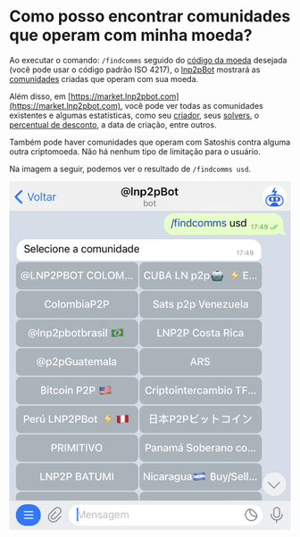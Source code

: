 # Como posso encontrar comunidades que operam com minha moeda?

Ao executar o comando: `/findcomms` seguido do [código da moeda](./in-which-countries-is-it-available.md) desejada (você pode usar o código padrão ISO 4217), o [lnp2pBot](https://t.me/lnp2pBot) mostrará as [comunidades](./communities.md) criadas que operam com sua moeda.

Além disso, em [https://market.lnp2pbot.com](https://market.lnp2pbot.com), você pode ver todas as comunidades existentes e algumas estatísticas, como seu [criador](./benevolent-dictator.md), seus [solvers](./what-is-a-solver.md), o [percentual de desconto](./incentives.md), a data de criação, entre outros.

Também pode haver comunidades que operam com Satoshis contra alguma outra criptomoeda. Não há nenhum tipo de limitação para o usuário.

Na imagem a seguir, podemos ver o resultado de `/findcomms usd`.

![Captura de Encontrar Comunidade](./assets/images/findcomms.jpg)
